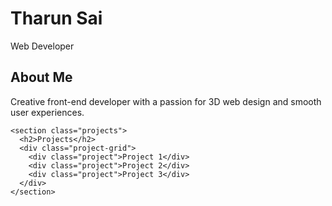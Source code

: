 <!DOCTYPE html>
<html lang="en">
<head>
  <meta charset="UTF-8" />
  <meta name="viewport" content="width=device-width, initial-scale=1.0"/>
  <title>3D Portfolio</title>
  <link rel="stylesheet" href="portfolio.css" />
</head>
<body>
  <div class="container">
    <div class="card">
      <div class="card-inner">
        <div class="card-front">
          <h1>Tharun Sai</h1>
          <p>Web Developer</p>
        </div>
        <div class="card-back">
          <h2>About Me</h2>
          <p>Creative front-end developer with a passion for 3D web design and smooth user experiences.</p>
        </div>
      </div>
    </div>

    <section class="projects">
      <h2>Projects</h2>
      <div class="project-grid">
        <div class="project">Project 1</div>
        <div class="project">Project 2</div>
        <div class="project">Project 3</div>
      </div>
    </section>
  </div>
</body>
</html>
